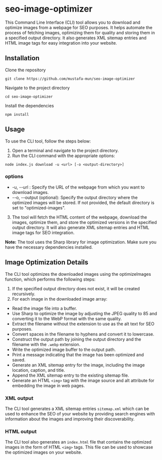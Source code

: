 # seo-image-optimizer
This Command Line Interface (CLI) tool allows you to download and optimize images from a webpage for SEO purposes. It helps automate the process of fetching images, optimizing them for quality and storing them in a specified output directory. It also generates XML sitemap entries and HTML image tags for easy integration into your website.

## Installation

Clone the repository
```
git clone https://github.com/mustafa-mun/seo-image-optimizer
```
Navigate to the project directory
```
cd seo-image-optimizer
```
Install the dependencies
```
npm install
```

## Usage

To use the CLI tool, follow the steps below:

1. Open a terminal and navigate to the project directory.
2. Run the CLI command with the appropriate options:
```
node index.js download -u <url> [-o <output-directory>]
```
### options
- -u, --url <url>: Specify the URL of the webpage from which you want to download images.
- --o, --output <output-directory> (optional): Specify the output directory where the optimized images will be stored. If not provided, the default directory is set to "optimized-images".
  
3. The tool will fetch the HTML content of the webpage, download the images, optimize them, and store the optimized versions in the specified output directory. It will also generate XML sitemap entries and HTML image tags for SEO integration.
  
**Note:** The tool uses the Sharp library for image optimization. Make sure you have the necessary dependencies installed.
  
  
## Image Optimization Details
  The CLI tool optimizes the downloaded images using the optimizeImages function, which performs the following steps:
  
  1. If the specified output directory does not exist, it will be created recursively. 
  2. For each image in the downloaded image array:
  - Read the image file into a buffer.
  - Use Sharp to optimize the image by adjusting the JPEG quality to 85 and converting it to the WebP format with the same quality.
  - Extract the filename without the extension to use as the alt text for SEO purposes.
  - Convert spaces in the filename to hyphens and convert it to lowercase.
  - Construct the output path by joining the output directory and the filename with the `.webp` extension.
  - Write the optimized image buffer to the output path.
  - Print a message indicating that the image has been optimized and saved.
  - Generate an XML sitemap entry for the image, including the image location, caption, and title.
  - Append the XML sitemap entry to the existing sitemap file.
  - Generate an HTML `<img>` tag with the image source and alt attribute for embedding the image in web pages.
  
### XML output
  The CLI tool generates a XML sitemap entries `sitemap.xml` which can be used to enhance the SEO of your website by providing search engines with information about the images and improving their discoverability.
### HTML output
  The CLI tool also generates an `index.html` file that contains the optimized images in the form of HTML `<img>` tags. This file can be used to showcase the optimized images on your website.
